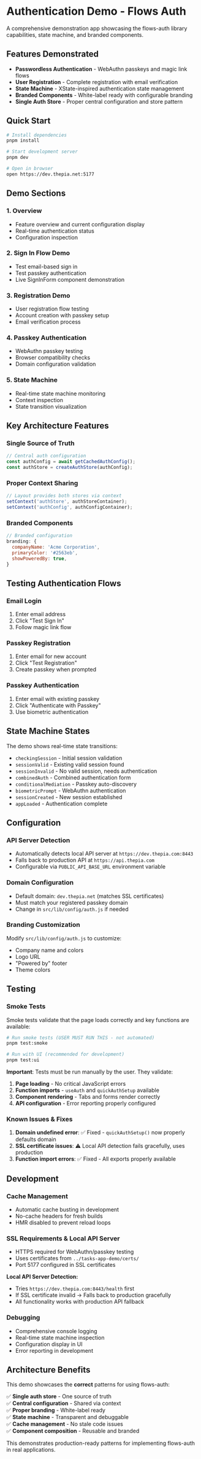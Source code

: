 # Authentication Demo - Flows Auth

A comprehensive demonstration app showcasing the flows-auth library capabilities, state machine, and branded components.

## Features Demonstrated

- **Passwordless Authentication** - WebAuthn passkeys and magic link flows
- **User Registration** - Complete registration with email verification  
- **State Machine** - XState-inspired authentication state management
- **Branded Components** - White-label ready with configurable branding
- **Single Auth Store** - Proper central configuration and store pattern

## Quick Start

```bash
# Install dependencies
pnpm install

# Start development server
pnpm dev

# Open in browser
open https://dev.thepia.net:5177
```

## Demo Sections

### 1. Overview
- Feature overview and current configuration display
- Real-time authentication status
- Configuration inspection

### 2. Sign In Flow Demo
- Test email-based sign in
- Test passkey authentication
- Live SignInForm component demonstration

### 3. Registration Demo
- User registration flow testing
- Account creation with passkey setup
- Email verification process

### 4. Passkey Authentication
- WebAuthn passkey testing
- Browser compatibility checks
- Domain configuration validation

### 5. State Machine
- Real-time state machine monitoring
- Context inspection
- State transition visualization

## Key Architecture Features

### Single Source of Truth
```javascript
// Central auth configuration
const authConfig = await getCachedAuthConfig();
const authStore = createAuthStore(authConfig);
```

### Proper Context Sharing
```javascript
// Layout provides both stores via context
setContext('authStore', authStoreContainer);
setContext('authConfig', authConfigContainer);
```

### Branded Components
```javascript
// Branded configuration
branding: {
  companyName: 'Acme Corporation',
  primaryColor: '#2563eb',
  showPoweredBy: true,
}
```

## Testing Authentication Flows

### Email Login
1. Enter email address
2. Click "Test Sign In" 
3. Follow magic link flow

### Passkey Registration  
1. Enter email for new account
2. Click "Test Registration"
3. Create passkey when prompted

### Passkey Authentication
1. Enter email with existing passkey
2. Click "Authenticate with Passkey"
3. Use biometric authentication

## State Machine States

The demo shows real-time state transitions:

- `checkingSession` - Initial session validation
- `sessionValid` - Existing valid session found  
- `sessionInvalid` - No valid session, needs authentication
- `combinedAuth` - Combined authentication form
- `conditionalMediation` - Passkey auto-discovery
- `biometricPrompt` - WebAuthn authentication
- `sessionCreated` - New session established
- `appLoaded` - Authentication complete

## Configuration

### API Server Detection
- Automatically detects local API server at `https://dev.thepia.com:8443`
- Falls back to production API at `https://api.thepia.com`
- Configurable via `PUBLIC_API_BASE_URL` environment variable

### Domain Configuration
- Default domain: `dev.thepia.net` (matches SSL certificates)
- Must match your registered passkey domain
- Change in `src/lib/config/auth.js` if needed

### Branding Customization
Modify `src/lib/config/auth.js` to customize:
- Company name and colors
- Logo URL
- "Powered by" footer
- Theme colors

## Testing

### Smoke Tests

Smoke tests validate that the page loads correctly and key functions are available:

```bash
# Run smoke tests (USER MUST RUN THIS - not automated)
pnpm test:smoke

# Run with UI (recommended for development)  
pnpm test:ui
```

**Important**: Tests must be run manually by the user. They validate:

1. **Page loading** - No critical JavaScript errors
2. **Function imports** - `useAuth` and `quickAuthSetup` available  
3. **Component rendering** - Tabs and forms render correctly
4. **API configuration** - Error reporting properly configured

### Known Issues & Fixes

1. **Domain undefined error**: ✅ Fixed - `quickAuthSetup()` now properly defaults domain
2. **SSL certificate issues**: ⚠️ Local API detection fails gracefully, uses production  
3. **Function import errors**: ✅ Fixed - All exports properly available

## Development

### Cache Management
- Automatic cache busting in development
- No-cache headers for fresh builds
- HMR disabled to prevent reload loops

### SSL Requirements & Local API Server
- HTTPS required for WebAuthn/passkey testing
- Uses certificates from `../tasks-app-demo/certs/`
- Port 5177 configured in SSL certificates

**Local API Server Detection:**
- Tries `https://dev.thepia.com:8443/health` first
- If SSL certificate invalid → Falls back to production gracefully
- All functionality works with production API fallback

### Debugging
- Comprehensive console logging
- Real-time state machine inspection
- Configuration display in UI
- Error reporting in development

## Architecture Benefits

This demo showcases the **correct** patterns for using flows-auth:

✅ **Single auth store** - One source of truth  
✅ **Central configuration** - Shared via context  
✅ **Proper branding** - White-label ready  
✅ **State machine** - Transparent and debuggable  
✅ **Cache management** - No stale code issues  
✅ **Component composition** - Reusable and branded  

This demonstrates production-ready patterns for implementing flows-auth in real applications.